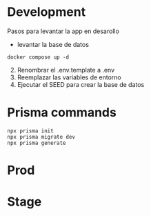 # Development
Pasos para levantar la app en desarollo


* levantar la base de datos
```
docker compose up -d
```

2. Renombrar el .env.template a .env
3. Reemplazar las variables de entorno
4. Ejecutar el SEED para crear la base de datos

# Prisma commands
```
npx prisma init
npx prisma migrate dev
npx prisma generate
```




# Prod





# Stage